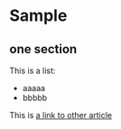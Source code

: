 # Sample

## one section

This is a list:

- aaaaa
- bbbbb


This is [a link to other article](?article=article2)
